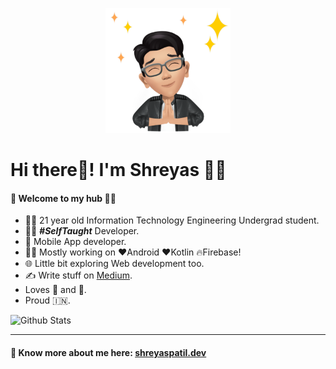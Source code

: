 
<p align="center">
  <img src="welcome.png" height="200" />
</p>

# Hi there👋! I'm Shreyas 🙋‍♂️

#### 🎍 Welcome to my hub 👨‍💻

- 👨‍🎓 21 year old Information Technology Engineering Undergrad student.
- 👨‍💻 ***#SelfTaught*** Developer.
- 📱 Mobile App developer.
- 👨‍💻 Mostly working on ❤️Android ❤️Kotlin 🔥Firebase!
- 🌐 Little bit exploring Web development too.
- ✍️ Write stuff on [Medium](https://medium.com/@patilshreyas).
- Loves 🎵 and 🎹.
- Proud 🇮🇳.

![Github Stats](https://github-readme-stats.vercel.app/api?username=patilshreyas&count_private=true&show_icons=true&include_all_commits=true)

---

#### 🔗 Know more about me here: [shreyaspatil.dev](https://shreyaspatil.dev)
